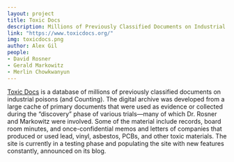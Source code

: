 ```yaml
---
layout: project
title: Toxic Docs
description: Millions of Previously Classified Documents on Industrial Poisons (and Counting)
link: "https://www.toxicdocs.org/"
img: toxicdocs.png
author: Alex Gil
people:
- David Rosner
- Gerald Markowitz
- Merlin Chowkwanyun
---
```


[Toxic Docs](http://toxicdocs.org) is a database of millions of previously classified documents on industrial poisons (and Counting). The digital archive was developed from a large cache of primary documents that were used as evidence or collected during the “discovery” phase of various trials—many of which Dr. Rosner and Markowitz were involved. Some of the material include records, board room minutes, and once-confidential memos and letters of companies that produced or used lead, vinyl, asbestos, PCBs, and other toxic materials. The site is currently in a testing phase and populating the site with new features constantly, announced on its blog.